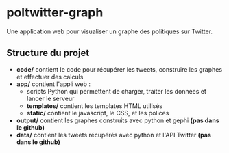 ﻿# poltwitter-graph
 Une application web pour visualiser un graphe des politiques sur Twitter.
 
## Structure du projet
<ul>
<li><b>code/</b> contient le code pour récupérer les tweets, construire les graphes et effectuer des calculs </li>
<li><b>app/</b> contient l'appli web :
<ul>
<li>scripts Python qui permettent de charger, traiter les données et lancer le serveur</li>
<li><b>templates/</b> contient les templates HTML utilisés</li>
<li><b>static/</b> contient le javascript, le CSS, et les polices</li>
</ul>
</li>
<li><b>output/</b> contient les graphes construits avec python et gephi <b>(pas dans le github)</b></li>
<li><b>data/</b> contient les tweets récupérés avec python et l'API Twitter <b>(pas dans le github)</b></li>
</ul>
